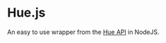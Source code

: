 # Hue.js
An easy to use wrapper from the [Hue API](https://developers.meethue.com/develop/hue-api/) in NodeJS.

